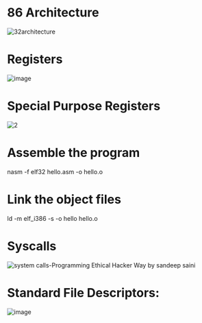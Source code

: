 # 86 Architecture
![32architecture](https://github.com/user-attachments/assets/a6da0e28-ee22-4ddf-9c94-540c463a7580)
# Registers
![image](https://github.com/user-attachments/assets/8066da44-ef01-4a39-9a0c-19a2f9271db3)
# Special Purpose Registers
![2](https://github.com/user-attachments/assets/c5ea8319-c35d-477b-a23a-527d989f0db6)

# Assemble the program
nasm -f elf32 hello.asm -o hello.o
# Link the object files
ld -m elf_i386 -s -o hello hello.o

# Syscalls
![system calls-Programming Ethical Hacker Way by sandeep saini](https://github.com/user-attachments/assets/9d81ec4a-45ed-454b-80e6-75b088a8bb3b)
# Standard File Descriptors:
![image](https://github.com/user-attachments/assets/be5adc43-5250-4560-ad72-09d503d989b2)

